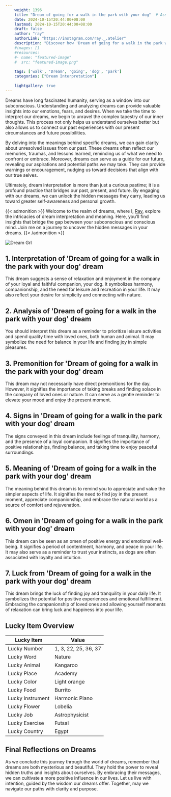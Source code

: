 ```yaml
---
    weight: 1396
    title: "Dream of going for a walk in the park with your dog"  # Assuming 'title' column exists
    date: 2024-10-15T20:44:00+08:00
    lastmod: 2024-10-15T20:44:00+08:00
    draft: false
    author: "ray"
    authorLink: "https://instagram.com/ray._.atelier"
    description: "Discover how 'Dream of going for a walk in the park with your dog' can interpret your future and uncover its significant meanings in your life."
    #images: []
    #resources:
    #- name: "featured-image"
    #  src: "featured-image.png"
    
    tags: ['walk', 'Dream', 'going', 'dog', 'park']
    categories: ["Dream Interpretation"]
    
    lightgallery: true
---
```

    
Dreams have long fascinated humanity, serving as a window into our subconscious. Understanding and analyzing dreams can provide valuable insights into our emotions, fears, and desires. When we take the time to interpret our dreams, we begin to unravel the complex tapestry of our inner thoughts. This process not only helps us understand ourselves better but also allows us to connect our past experiences with our present circumstances and future possibilities.

By delving into the meanings behind specific dreams, we can gain clarity about unresolved issues from our past. These dreams often reflect our memories, traumas, and lessons learned, reminding us of what we need to confront or embrace. Moreover, dreams can serve as a guide for our future, revealing our aspirations and potential paths we may take. They can provide warnings or encouragement, nudging us toward decisions that align with our true selves.

Ultimately, dream interpretation is more than just a curious pastime; it is a profound practice that bridges our past, present, and future. By engaging with our dreams, we can unlock the hidden messages they carry, leading us toward greater self-awareness and personal growth.

{{< admonition >}}
Welcome to the realm of dreams, where I, [Ray](https://instagram.com/ray._.atelier), explore the intricacies of dream interpretation and meaning. Here, you’ll find insights that bridge the gap between your subconscious and conscious mind. Join me on a journey to uncover the hidden messages in your dreams.
{{< /admonition >}}

![Dream Grl](https://cdn.pixabay.com/photo/2017/11/02/03/35/gothic-2910057_1280.jpg "Dream Grl")

## 1. Interpretation of 'Dream of going for a walk in the park with your dog' dream
 This dream suggests a sense of relaxation and enjoyment in the company of your loyal and faithful companion, your dog. It symbolizes harmony, companionship, and the need for leisure and recreation in your life. It may also reflect your desire for simplicity and connecting with nature.

## 2. Analysis of 'Dream of going for a walk in the park with your dog' dream
 You should interpret this dream as a reminder to prioritize leisure activities and spend quality time with loved ones, both human and animal. It may symbolize the need for balance in your life and finding joy in simple pleasures.

## 3. Premonition for 'Dream of going for a walk in the park with your dog' dream
 This dream may not necessarily have direct premonitions for the day. However, it signifies the importance of taking breaks and finding solace in the company of loved ones or nature. It can serve as a gentle reminder to elevate your mood and enjoy the present moment.

## 4. Signs in 'Dream of going for a walk in the park with your dog' dream
 The signs conveyed in this dream include feelings of tranquility, harmony, and the presence of a loyal companion. It signifies the importance of positive relationships, finding balance, and taking time to enjoy peaceful surroundings.

## 5. Meaning of 'Dream of going for a walk in the park with your dog' dream
 The meaning behind this dream is to remind you to appreciate and value the simpler aspects of life. It signifies the need to find joy in the present moment, appreciate companionship, and embrace the natural world as a source of comfort and rejuvenation.

## 6. Omen in 'Dream of going for a walk in the park with your dog' dream
 This dream can be seen as an omen of positive energy and emotional well-being. It signifies a period of contentment, harmony, and peace in your life. It may also serve as a reminder to trust your instincts, as dogs are often associated with loyalty and intuition.

## 7. Luck from 'Dream of going for a walk in the park with your dog' dream
 This dream brings the luck of finding joy and tranquility in your daily life. It symbolizes the potential for positive experiences and emotional fulfillment. Embracing the companionship of loved ones and allowing yourself moments of relaxation can bring luck and happiness into your life.

## Lucky Item Overview
| Lucky Item          | Value              |
|---------------|--------------------|
| Lucky Number        | 1, 3, 22, 25, 36, 37  |
| Lucky Word          | Nature |
| Lucky Animal        | Kangaroo |
| Lucky Place         | Academy     |
| Lucky Color         | Light orange     |
| Lucky Food          | Burrito      |
| Lucky Instrument    | Harmonic Piano |
| Lucky Flower        | Lobelia    |
| Lucky Job           | Astrophysicist       |
| Lucky Exercise      | Futsal  |
| Lucky Country       | Egypt    |


##  Final Reflections on Dreams

As we conclude this journey through the world of dreams, remember that dreams are both mysterious and beautiful. They hold the power to reveal hidden truths and insights about ourselves. By embracing their messages, we can cultivate a more positive influence in our lives. Let us live with intention, guided by the wisdom our dreams offer. Together, may we navigate our paths with clarity and purpose.
